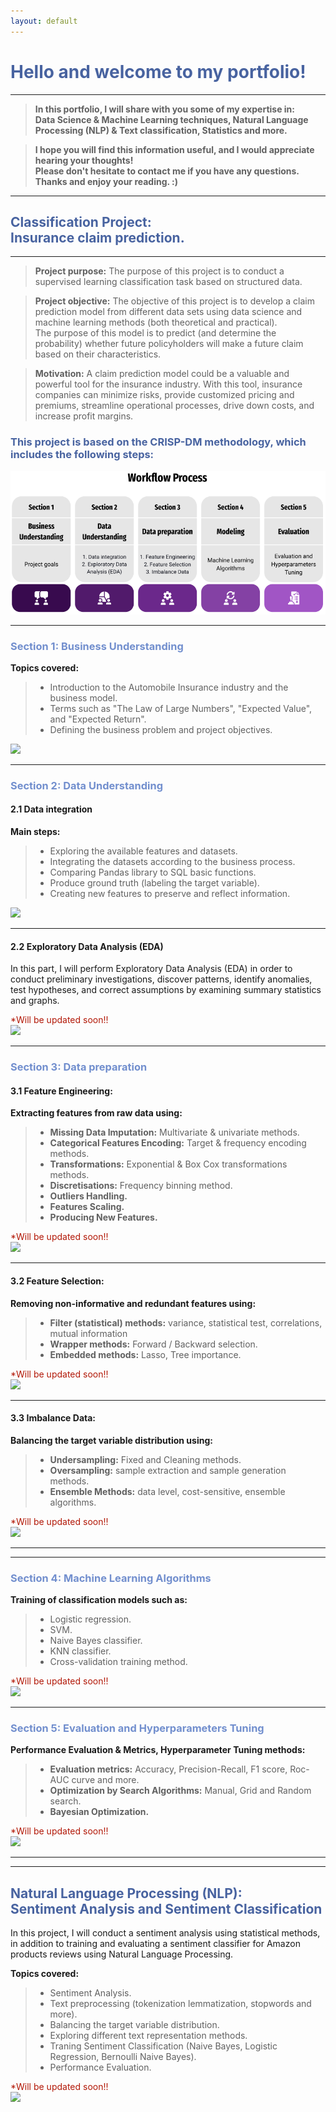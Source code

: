 ```yaml
---
layout: default
---
```



# <span style="color:#4863A0">Hello and welcome to my portfolio!</span>
------------------------------------------------------------

>**In this portfolio, I will share with you some of my expertise in: <br>
>Data Science & Machine Learning techniques, Natural Language Processing (NLP) & Text classification, Statistics and more.** <br>

>**I hope you will find this information useful, and I would appreciate hearing your thoughts! <br>
>Please don't hesitate to contact me if you have any questions. <br>
>Thanks and enjoy your reading. :)**

------------------------------------------------------------
## <span style="color:#4863A0">Classification Project:<br> Insurance claim prediction.</span>
------------------------------------------------------------
> **Project purpose:** The purpose of this project is to conduct a supervised learning classification task based on structured data.  <br>

> **Project objective:** The objective of this project is to develop a claim prediction model from different data sets using data science and machine learning  methods (both theoretical and practical).<br> The purpose of this model is to predict (and determine the probability) whether future policyholders will make a future claim based on their characteristics.

> **Motivation:** A claim prediction model could be a valuable and powerful tool for the insurance industry. With this tool, insurance companies can minimize risks, provide customized pricing and premiums, streamline operational processes, drive down costs, and increase profit margins.

### <span style="color:#4863A0">This project is based on the CRISP-DM methodology, which includes the following steps:</span>
![](/assets/img/wf1.png)
                                                      
------------------------------------------------------------

### <span style="color:#728FCE">Section 1: Business Understanding</span>
**Topics covered:**
>- Introduction to the Automobile Insurance industry and the business model.
>- Terms such as "The Law of Large Numbers", "Expected Value", and "Expected Return".
>- Defining the business problem and project objectives.


[![](https://img.shields.io/badge/GitHub-Business%20Understanding%20explanation-blue?logo=Github)](https://github.com/Roni-N/Insurance-claim-prediction/blob/gh-pages/Section%201%20Business%20Understanding/(ICP)%200.%20Business%20Understanding..ipynb)

------------------------------------------------------------
### <span style="color:#728FCE">Section 2: Data Understanding</span>
#### **2.1 Data integration**
**Main steps:**
>- Exploring the available features and datasets.
>- Integrating the datasets according to the business process.
>- Comparing Pandas library to SQL basic functions.
>- Produce ground truth (labeling the target variable). 
>- Creating new features to preserve and reflect information.

[![](https://img.shields.io/badge/GitHub-2.1%20Data%20integration%20Code-blue?logo=Github)](https://github.com/Roni-N/Insurance-claim-prediction/blob/gh-pages/Section%202%20Data%20Understanding/2.1%20Data%20integration/(ICP)%201.%20Data%20Grouping%20and%20Aggregation..ipynb)

************************************************************

#### **2.2 Exploratory Data Analysis (EDA)** 

In this part, I will perform Exploratory Data Analysis (EDA) in order to conduct preliminary investigations, discover patterns, identify anomalies, test hypotheses, and correct assumptions by examining summary statistics and graphs.

<span style="color:#B21807"> *Will be updated soon!!</span> <br>
[![](https://img.shields.io/badge/GitHub-2.2%20Exploratory%20Data%20Analysis%20Code-red?logo=Github)]()

***

### <span style="color:#728FCE">Section 3: Data preparation </span>

#### **3.1 Feature Engineering:** 

**Extracting features from raw data using:**
>- **Missing Data Imputation:** Multivariate & univariate methods.
>- **Categorical Features Encoding:** Target & frequency encoding methods.
>- **Transformations:** Exponential & Box Cox transformations methods.
>- **Discretisations:** Frequency binning method.
>- **Outliers Handling.** 
>- **Features Scaling.**
>- **Producing New Features.**

<span style="color:#B21807"> *Will be updated soon!!</span> <br>
[![](https://img.shields.io/badge/GitHub-3.1%20Feature%20Engineering%20Code-red?logo=Github)]()

************************************************************
#### **3.2 Feature Selection:** 

**Removing non-informative and redundant features using:**
>- **Filter (statistical) methods:** variance, statistical test, correlations, mutual information
>- **Wrapper methods:** Forward / Backward selection.
>- **Embedded methods:** Lasso, Tree importance.

<span style="color:#B21807"> *Will be updated soon!!</span> <br>
[![](https://img.shields.io/badge/GitHub-3.2%20Feature%20Selection%20Code-red?logo=Github)]()

************************************************************
#### **3.3 Imbalance Data:** 

**Balancing the target variable distribution using:**
>- **Undersampling:** Fixed and Cleaning methods.
>- **Oversampling:** sample extraction and sample generation methods.
>- **Ensemble Methods:** data level, cost-sensitive, ensemble algorithms.

<span style="color:#B21807"> *Will be updated soon!!</span> <br>
[![](https://img.shields.io/badge/GitHub-3.3%20Imbalance%20Data%20Code-red?logo=Github)]()

************************************************************

------------------------------------------------------------
### <span style="color:#728FCE">Section 4: Machine Learning Algorithms </span> <br>
**Training of classification models such as:**
>- Logistic regression.
>- SVM.
>- Naive Bayes classifier. 
>- KNN classifier. 
>- Cross-validation training method.

<span style="color:#B21807"> *Will be updated soon!!</span> <br>
[![](https://img.shields.io/badge/GitHub-4%20ML%20Modeling%20Code-red?logo=Github)]()

------------------------------------------------------------
### <span style="color:#728FCE">Section 5: Evaluation and Hyperparameters Tuning  </span><br>

**Performance Evaluation & Metrics, Hyperparameter Tuning methods:**
>- **Evaluation metrics:** Accuracy, Precision-Recall, F1 score, Roc-AUC curve and more.
>- **Optimization by Search Algorithms:** Manual, Grid and Random search.
>- **Bayesian Optimization.**

<span style="color:#B21807"> *Will be updated soon!!</span> <br>
[![](https://img.shields.io/badge/GitHub-5%20Evaluation%20and%20Hyperparameters%20Tuning%20Code-red?logo=Github)]()

------------------------------------------------------------



------------------------------------------------------------
## <span style="color:#4863A0">Natural Language Processing (NLP): <br> Sentiment Analysis and Sentiment Classification</span> <br>
In this project, I will conduct a sentiment analysis using statistical methods, in addition to training and evaluating a sentiment classifier for Amazon products reviews using Natural Language Processing. <br>

**Topics covered:**
>- Sentiment Analysis.
>- Text preprocessing (tokenization lemmatization, stopwords and more).
>- Balancing the target variable distribution.
>- Exploring different text representation methods.
>- Traning Sentiment Classification (Naive Bayes, Logistic Regression, Bernoulli Naive Bayes).
>- Performance Evaluation.

<span style="color:#B21807"> *Will be updated soon!!</span> <br>
[![](https://img.shields.io/badge/GitHub-%20Sentiment%20Analysis%20And%20Classification%20Code-red?logo=Github)]()


